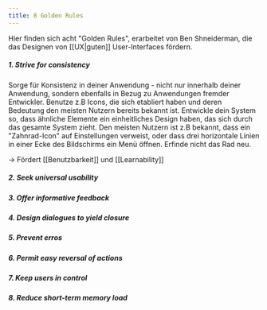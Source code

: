 ```yaml
---
title: 8 Golden Rules
---
```

Hier finden sich acht "Golden Rules", erarbeitet von Ben Shneiderman, die das Designen von [[UX|guten]] User-Interfaces fördern. 

##### 1. Strive for consistency
Sorge für Konsistenz in deiner Anwendung - nicht nur innerhalb deiner Anwendung, sondern ebenfalls in Bezug zu Anwendungen fremder Entwickler. Benutze z.B Icons, die sich etabliert haben und deren Bedeutung den meisten Nutzern bereits bekannt ist. Entwickle dein System so, dass ähnliche Elemente ein einheitliches Design haben, das sich durch das gesamte System zieht. Den meisten Nutzern ist z.B bekannt, dass ein "Zahnrad-Icon" auf Einstellungen verweist, oder dass drei horizontale Linien in einer Ecke des Bildschirms ein Menü öffnen. Erfinde nicht das Rad neu.

-> Fördert [[Benutzbarkeit]] und [[Learnability]]

##### 2. Seek universal usability 


##### 3. Offer informative feedback


##### 4. Design dialogues to yield closure


##### 5. Prevent erros


##### 6. Permit easy reversal of actions


##### 7. Keep users in control


##### 8. Reduce short-term memory load

